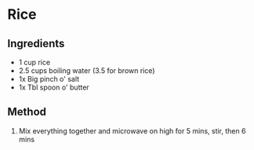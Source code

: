 # Rice

## Ingredients

* 1 cup rice
* 2.5 cups boiling water (3.5 for brown rice)
* 1x Big pinch o' salt
* 1x Tbl spoon o' butter

## Method

1. Mix everything together and microwave on high for 5 mins, stir, then 6 mins
